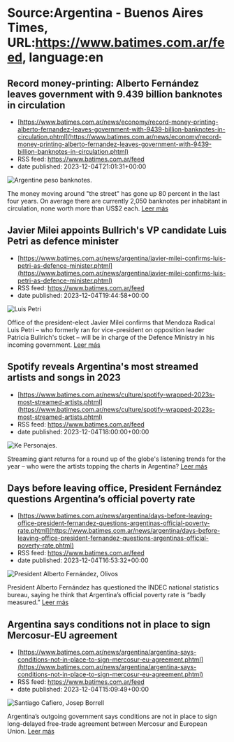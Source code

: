# Source:Argentina - Buenos Aires Times, URL:https://www.batimes.com.ar/feed, language:en

## Record money-printing: Alberto Fernández leaves government with 9.439 billion banknotes in circulation
 - [https://www.batimes.com.ar/news/economy/record-money-printing-alberto-fernandez-leaves-government-with-9439-billion-banknotes-in-circulation.phtml](https://www.batimes.com.ar/news/economy/record-money-printing-alberto-fernandez-leaves-government-with-9439-billion-banknotes-in-circulation.phtml)
 - RSS feed: https://www.batimes.com.ar/feed
 - date published: 2023-12-04T21:01:31+00:00

<p><img alt="Argentine peso banknotes." src="https://fotos.perfil.com/2023/12/04/trim/540/304/argentine-peso-banknotes-1712151.jpg" /></p>The money moving around "the street" has gone up 80 percent in the last four years. On average there are currently 2,050 banknotes per inhabitant in circulation, none worth more than US$2 each. <a href="https://www.batimes.com.ar/news/economy/record-money-printing-alberto-fernandez-leaves-government-with-9439-billion-banknotes-in-circulation.phtml">Leer más</a>

## Javier Milei appoints Bullrich's VP candidate Luis Petri as defence minister
 - [https://www.batimes.com.ar/news/argentina/javier-milei-confirms-luis-petri-as-defence-minister.phtml](https://www.batimes.com.ar/news/argentina/javier-milei-confirms-luis-petri-as-defence-minister.phtml)
 - RSS feed: https://www.batimes.com.ar/feed
 - date published: 2023-12-04T19:44:58+00:00

<p><img alt="Luis Petri" src="https://fotos.perfil.com/2023/12/04/trim/540/304/luis-petri-1711792.jpg" /></p>Office of the president-elect Javier Milei confirms that Mendoza Radical Luis Petri – who formerly ran for vice-president on opposition leader Patricia Bullrich's ticket – will be in charge of the Defence Ministry in his incoming government. <a href="https://www.batimes.com.ar/news/argentina/javier-milei-confirms-luis-petri-as-defence-minister.phtml">Leer más</a>

## Spotify reveals Argentina's most streamed artists and songs in 2023
 - [https://www.batimes.com.ar/news/culture/spotify-wrapped-2023s-most-streamed-artists.phtml](https://www.batimes.com.ar/news/culture/spotify-wrapped-2023s-most-streamed-artists.phtml)
 - RSS feed: https://www.batimes.com.ar/feed
 - date published: 2023-12-04T18:00:00+00:00

<p><img alt="Ke Personajes." src="https://fotos.perfil.com/2023/12/04/trim/540/304/ke-personajes-1711990.jpg" /></p>Streaming giant returns for a round up of the globe's listening trends for the year – who were the artists topping the charts in Argentina? <a href="https://www.batimes.com.ar/news/culture/spotify-wrapped-2023s-most-streamed-artists.phtml">Leer más</a>

## Days before leaving office, President Fernández questions Argentina’s official poverty rate
 - [https://www.batimes.com.ar/news/argentina/days-before-leaving-office-president-fernandez-questions-argentinas-official-poverty-rate.phtml](https://www.batimes.com.ar/news/argentina/days-before-leaving-office-president-fernandez-questions-argentinas-official-poverty-rate.phtml)
 - RSS feed: https://www.batimes.com.ar/feed
 - date published: 2023-12-04T16:53:32+00:00

<p><img alt="President Alberto Fernández, Olivos" src="https://fotos.perfil.com/2023/12/04/trim/540/304/president-alberto-fernandez-olivos-1711850.jpg" /></p>President Alberto Fernández has questioned the INDEC national statistics bureau, saying he think that Argentina’s official poverty rate is “badly measured.”
 <a href="https://www.batimes.com.ar/news/argentina/days-before-leaving-office-president-fernandez-questions-argentinas-official-poverty-rate.phtml">Leer más</a>

## Argentina says conditions not in place to sign Mercosur-EU agreement
 - [https://www.batimes.com.ar/news/argentina/argentina-says-conditions-not-in-place-to-sign-mercosur-eu-agreement.phtml](https://www.batimes.com.ar/news/argentina/argentina-says-conditions-not-in-place-to-sign-mercosur-eu-agreement.phtml)
 - RSS feed: https://www.batimes.com.ar/feed
 - date published: 2023-12-04T15:09:49+00:00

<p><img alt="Santiago Cafiero, Josep Borrell" src="https://fotos.perfil.com/2023/02/01/trim/540/304/santiago-cafiero-josep-borrell-1501944.jpg" /></p>Argentina’s outgoing government says conditions are not in place to sign long-delayed free-trade agreement between Mercosur and European Union.
 <a href="https://www.batimes.com.ar/news/argentina/argentina-says-conditions-not-in-place-to-sign-mercosur-eu-agreement.phtml">Leer más</a>

